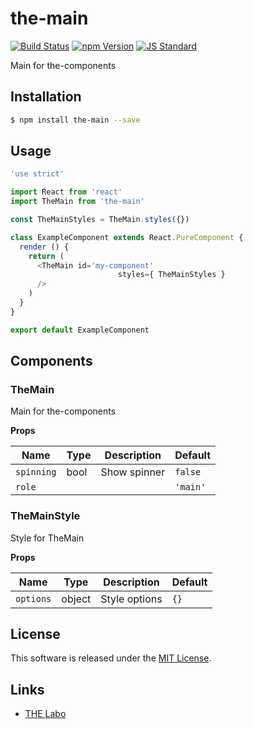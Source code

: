 the-main
==========

<!---
This file is generated by ape-tmpl. Do not update manually.
--->

<!-- Badge Start -->
<a name="badges"></a>

[![Build Status][bd_travis_shield_url]][bd_travis_url]
[![npm Version][bd_npm_shield_url]][bd_npm_url]
[![JS Standard][bd_standard_shield_url]][bd_standard_url]

[bd_repo_url]: https://github.com/the-labo/the-main
[bd_travis_url]: http://travis-ci.org/the-labo/the-main
[bd_travis_shield_url]: http://img.shields.io/travis/the-labo/the-main.svg?style=flat
[bd_travis_com_url]: http://travis-ci.com/the-labo/the-main
[bd_travis_com_shield_url]: https://api.travis-ci.com/the-labo/the-main.svg?token=
[bd_license_url]: https://github.com/the-labo/the-main/blob/master/LICENSE
[bd_codeclimate_url]: http://codeclimate.com/github/the-labo/the-main
[bd_codeclimate_shield_url]: http://img.shields.io/codeclimate/github/the-labo/the-main.svg?style=flat
[bd_codeclimate_coverage_shield_url]: http://img.shields.io/codeclimate/coverage/github/the-labo/the-main.svg?style=flat
[bd_gemnasium_url]: https://gemnasium.com/the-labo/the-main
[bd_gemnasium_shield_url]: https://gemnasium.com/the-labo/the-main.svg
[bd_npm_url]: http://www.npmjs.org/package/the-main
[bd_npm_shield_url]: http://img.shields.io/npm/v/the-main.svg?style=flat
[bd_standard_url]: http://standardjs.com/
[bd_standard_shield_url]: https://img.shields.io/badge/code%20style-standard-brightgreen.svg

<!-- Badge End -->


<!-- Description Start -->
<a name="description"></a>

Main for the-components

<!-- Description End -->


<!-- Overview Start -->
<a name="overview"></a>



<!-- Overview End -->


<!-- Sections Start -->
<a name="sections"></a>

<!-- Section from "doc/guides/01.Installation.md.hbs" Start -->

<a name="section-doc-guides-01-installation-md"></a>

Installation
-----

```bash
$ npm install the-main --save
```


<!-- Section from "doc/guides/01.Installation.md.hbs" End -->

<!-- Section from "doc/guides/02.Usage.md.hbs" Start -->

<a name="section-doc-guides-02-usage-md"></a>

Usage
---------

```javascript
'use strict'

import React from 'react'
import TheMain from 'the-main'

const TheMainStyles = TheMain.styles({})

class ExampleComponent extends React.PureComponent {
  render () {
    return (
      <TheMain id='my-component'
                        styles={ TheMainStyles }
      />
    )
  }
}

export default ExampleComponent

```


<!-- Section from "doc/guides/02.Usage.md.hbs" End -->

<!-- Section from "doc/guides/03.Components.md.hbs" Start -->

<a name="section-doc-guides-03-components-md"></a>

Components
-----------

### TheMain

Main for the-components

**Props**

| Name | Type | Description | Default |
| --- | --- | ---- | ---- |
| `spinning` | bool  | Show spinner | `false` |
| `role` |   |  | `'main'` |
### TheMainStyle

Style for TheMain

**Props**

| Name | Type | Description | Default |
| --- | --- | ---- | ---- |
| `options` | object  | Style options | `{}` |


<!-- Section from "doc/guides/03.Components.md.hbs" End -->


<!-- Sections Start -->


<!-- LICENSE Start -->
<a name="license"></a>

License
-------
This software is released under the [MIT License](https://github.com/the-labo/the-main/blob/master/LICENSE).

<!-- LICENSE End -->


<!-- Links Start -->
<a name="links"></a>

Links
------

+ [THE Labo][t_h_e_labo_url]

[t_h_e_labo_url]: https://github.com/the-labo

<!-- Links End -->
